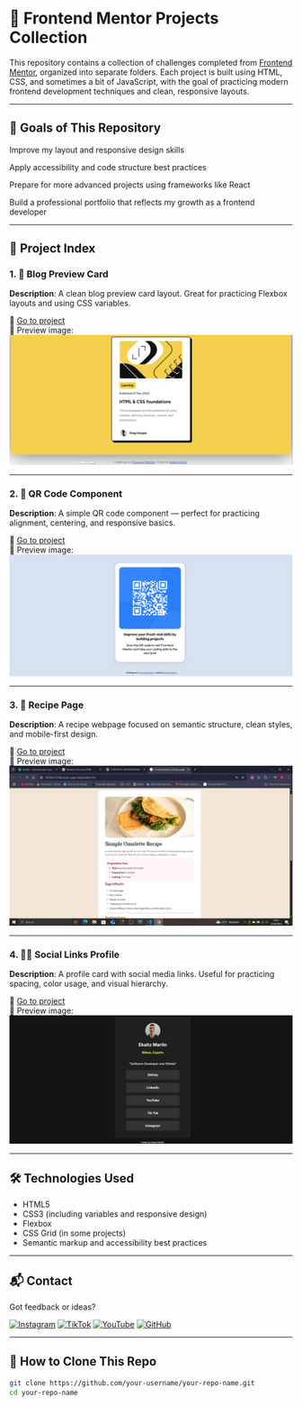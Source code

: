 # 🧠 Frontend Mentor Projects Collection

This repository contains a collection of challenges completed from [Frontend Mentor](https://www.frontendmentor.io/), organized into separate folders. Each project is built using HTML, CSS, and sometimes a bit of JavaScript, with the goal of practicing modern frontend development techniques and clean, responsive layouts.

---
## 🎯 Goals of This Repository
Improve my layout and responsive design skills

Apply accessibility and code structure best practices

Prepare for more advanced projects using frameworks like React

Build a professional portfolio that reflects my growth as a frontend developer

---

## 📂 Project Index

### 1. 📘 Blog Preview Card

**Description**: A clean blog preview card layout. Great for practicing Flexbox layouts and using CSS variables.

📁 [Go to project](./blog-preview-card-main)  
📸 Preview image:  
![Blog Preview Card](blog-preview-card-main/assets/images/screenshoot.png)

---

### 2. 📱 QR Code Component

**Description**: A simple QR code component — perfect for practicing alignment, centering, and responsive basics.

📁 [Go to project](./qr-code-component-main)  
📸 Preview image:  
![QR Code Component](qr-code-component-main/images/preview.png)

---

### 3. 🥗 Recipe Page

**Description**: A recipe webpage focused on semantic structure, clean styles, and mobile-first design.

📁 [Go to project](./recipe-page-main)  
📸 Preview image:  
![Recipe Page](recipe-page-main/assets/images/preview.png)

---

### 4. 🧑‍💻 Social Links Profile

**Description**: A profile card with social media links. Useful for practicing spacing, color usage, and visual hierarchy.

📁 [Go to project](./social-links-profile-main)  
📸 Preview image:  
![Social Links Profile](social-links-profile-main/assets/images/preview.png)

---

## 🛠️ Technologies Used

- HTML5
- CSS3 (including variables and responsive design)
- Flexbox
- CSS Grid (in some projects)
- Semantic markup and accessibility best practices

---

## 📬 Contact
Got feedback or ideas?

[![Instagram](https://img.shields.io/badge/Instagram-%23E4405F.svg?&style=for-the-badge&logo=Instagram&logoColor=white)](https://www.instagram.com/eekaa_29/)
[![TikTok](https://img.shields.io/badge/TikTok-%23000000.svg?&style=for-the-badge&logo=TikTok&logoColor=white)](https://www.tiktok.com/@em.codex)
[![YouTube](https://img.shields.io/badge/YouTube-%23FF0000.svg?&style=for-the-badge&logo=YouTube&logoColor=white)](https://www.youtube.com/@EkaitzMartin29)
[![GitHub](https://img.shields.io/badge/GitHub-%23121011.svg?&style=for-the-badge&logo=github&logoColor=white)](https://github.com/eekaa29)


---

## 🚀 How to Clone This Repo

```bash
git clone https://github.com/your-username/your-repo-name.git
cd your-repo-name
